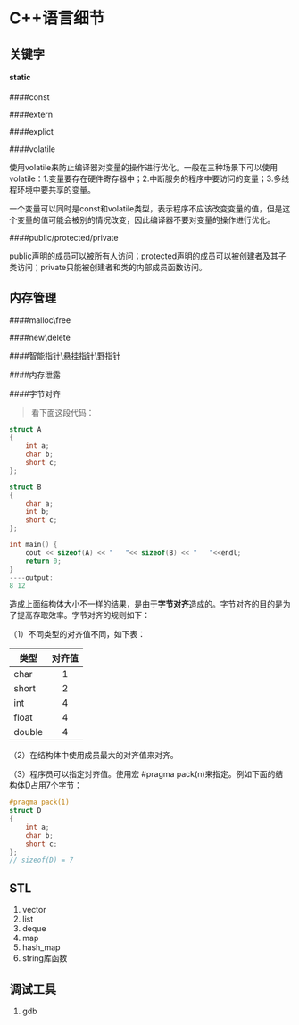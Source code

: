 # C++语言细节

## 关键字

#### static

####const

####extern

####explict

####volatile

使用volatile来防止编译器对变量的操作进行优化。一般在三种场景下可以使用volatile：1.变量要存在硬件寄存器中；2.中断服务的程序中要访问的变量；3.多线程环境中要共享的变量。

一个变量可以同时是const和volatile类型，表示程序不应该改变变量的值，但是这个变量的值可能会被别的情况改变，因此编译器不要对变量的操作进行优化。

####public/protected/private

public声明的成员可以被所有人访问；protected声明的成员可以被创建者及其子类访问；private只能被创建者和类的内部成员函数访问。

## 内存管理

####malloc\free

####new\delete

####智能指针\悬挂指针\野指针

####内存泄露

####字节对齐

>看下面这段代码：

```c++
struct A
{
    int a;
    char b;
    short c;
};

struct B
{
    char a;
    int b;
    short c;
};

int main() {
    cout << sizeof(A) << "   "<< sizeof(B) << "   "<<endl;
    return 0;
}
----output:
8 12

```

造成上面结构体大小不一样的结果，是由于**字节对齐**造成的。字节对齐的目的是为了提高存取效率。字节对齐的规则如下：

（1）不同类型的对齐值不同，如下表：

| 类型     | 对齐值     |
| -------- |:----------:|
| char     | 1      |
| short    | 2      |
| int      | 4      |
| float    | 4      |
| double   | 4      |

（2）在结构体中使用成员最大的对齐值来对齐。

（3）程序员可以指定对齐值。使用宏 #pragma pack(n)来指定。例如下面的结构体D占用7个字节：

```c++
#pragma pack(1)
struct D
{
    int a;
    char b;
    short c;
};
// sizeof(D) = 7
```

## STL

 1. vector
 2. list
 3. deque
 4. map
 5. hash_map
 6. string库函数

## 调试工具

 1. gdb
